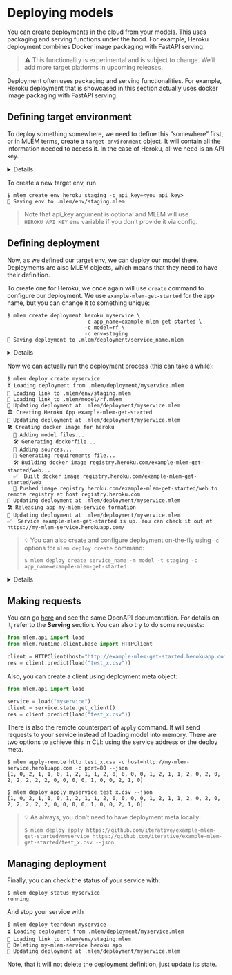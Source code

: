 # Deploying models

You can create deployments in the cloud from your models. This uses packaging
and serving functions under the hood. For example, Heroku deployment combines
Docker image packaging with FastAPI serving.

> ⚠️ This functionality is experimental and is subject to change. We’ll add more
> target platforms in upcoming releases.

Deployment often uses packaging and serving functionalities. For example, Heroku
deployment that is showcased in this section actually uses docker image
packaging with FastAPI serving.

## Defining target environment

To deploy something somewhere, we need to define this “somewhere” first, or in
MLEM terms, create a `target environment` object. It will contain all the
information needed to access it. In the case of Heroku, all we need is an API
key.

<details>

### ⚙️How to obtain Heroku API key

- Go to [heroku.com](http://heroku.com)
- Sign up or login with existing account
- Go to account settings by clicking your profile picture on the main page
- Find API Key section and reveal existing one or re-generate it

</details>

To create a new target env, run

```cli
$ mlem create env heroku staging -c api_key=<you api key>
💾 Saving env to .mlem/env/staging.mlem
```

> Note that api_key argument is optional and MLEM will use `HEROKU_API_KEY` env
> variable if you don’t provide it via config.

## Defining deployment

Now, as we defined our target env, we can deploy our model there. Deployments
are also MLEM objects, which means that they need to have their definition.

To create one for Heroku, we once again will use `create` command to configure
our deployment. We use `example-mlem-get-started` for the app name, but you can
change it to something unique:

```cli
$ mlem create deployment heroku myservice \
                         -c app_name=example-mlem-get-started \
                         -c model=rf \
                         -c env=staging
💾 Saving deployment to .mlem/deployment/service_name.mlem
```

<details>

### ⛳ [Create deployment definition](https://github.com/iterative/example-mlem-get-started/tree/5-deploy-meta)

```cli
$ git add .mlem/env/staging.mlem .mlem/deployment/myservice.mlem
$ git commit -m "Add env and deploy meta"
$ git diff 5-deploy-meta
```

</details>

Now we can actually run the deployment process (this can take a while):

```cli
$ mlem deploy create myservice
⏳️ Loading deployment from .mlem/deployment/myservice.mlem
🔗 Loading link to .mlem/env/staging.mlem
🔗 Loading link to .mlem/model/rf.mlem
💾 Updating deployment at .mlem/deployment/myservice.mlem
🏛 Creating Heroku App example-mlem-get-started
💾 Updating deployment at .mlem/deployment/myservice.mlem
🛠 Creating docker image for heroku
  💼 Adding model files...
  🛠 Generating dockerfile...
  💼 Adding sources...
  💼 Generating requirements file...
  🛠 Building docker image registry.heroku.com/example-mlem-get-started/web...
  ✅  Built docker image registry.heroku.com/example-mlem-get-started/web
  🔼 Pushed image registry.heroku.com/example-mlem-get-started/web to remote registry at host registry.heroku.com
💾 Updating deployment at .mlem/deployment/myservice.mlem
🛠 Releasing app my-mlem-service formation
💾 Updating deployment at .mlem/deployment/myservice.mlem
✅  Service example-mlem-get-started is up. You can check it out at https://my-mlem-service.herokuapp.com/
```

> 💡 You can also create and configure deployment on-the-fly using `-c` options
> for `mlem deploy create` command:
>
> `$ mlem deploy create service_name -m model -t staging -c app_name=example-mlem-get-started`

<details>

### ⛳ [Service deployed](https://github.com/iterative/example-mlem-get-started/tree/8-deploy-create)

```cli
$ git add .mlem/deployment/myservice.mlem
$ git commit -m "Deploy service"
$ git diff 8-deploy-service
```

</details>

## Making requests

You can go [here](http://example-mlem-get-started.herokuapp.com) and see the
same OpenAPI documentation. For details on it, refer to the **Serving** section.
You can also try to do some requests:

```py
from mlem.api import load
from mlem.runtime.client.base import HTTPClient

client = HTTPClient(host="http://example-mlem-get-started.herokuapp.com", port=80)
res = client.predict(load("test_x.csv"))
```

Also, you can create a client using deployment meta object:

```py
from mlem.api import load

service = load("myservice")
client = service.state.get_client()
res = client.predict(load("test_x.csv"))
```

There is also the remote counterpart of `apply` command. It will send requests
to your service instead of loading model into memory. There are two options to
achieve this in CLI: using the service address or the deploy meta.

```cli
$ mlem apply-remote http test_x.csv -c host=http://my-mlem-service.herokuapp.com -c port=80 --json
[1, 0, 2, 1, 1, 0, 1, 2, 1, 1, 2, 0, 0, 0, 0, 1, 2, 1, 1, 2, 0, 2, 0, 2, 2, 2, 2, 2, 0, 0, 0, 0, 1, 0, 0, 2, 1, 0]

$ mlem deploy apply myservice test_x.csv --json
[1, 0, 2, 1, 1, 0, 1, 2, 1, 1, 2, 0, 0, 0, 0, 1, 2, 1, 1, 2, 0, 2, 0, 2, 2, 2, 2, 2, 0, 0, 0, 0, 1, 0, 0, 2, 1, 0]
```

> 💡 As always, you don’t need to have deployment meta locally:
>
> `$ mlem deploy apply https://github.com/iterative/example-mlem-get-started/myservice https://github.com/iterative/example-mlem-get-started/test_x.csv --json`

## Managing deployment

Finally, you can check the status of your service with:

```cli
$ mlem deploy status myservice
running
```

And stop your service with

```cli
$ mlem deploy teardown myservice
⏳️ Loading deployment from .mlem/deployment/myservice.mlem
🔗 Loading link to .mlem/env/staging.mlem
🔻 Deleting my-mlem-service heroku app
💾 Updating deployment at .mlem/deployment/myservice.mlem
```

Note, that it will not delete the deployment definition, just update its state.
